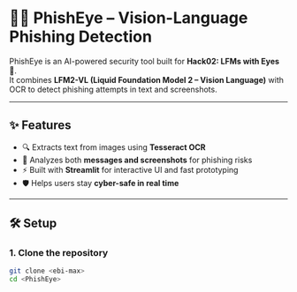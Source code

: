 # 🕵️‍♂️ PhishEye – Vision-Language Phishing Detection  

PhishEye is an AI-powered security tool built for **Hack02: LFMs with Eyes 👀**.  
It combines **LFM2-VL (Liquid Foundation Model 2 – Vision Language)** with OCR to detect phishing attempts in text and screenshots.  

---

## ✨ Features
- 🔍 Extracts text from images using **Tesseract OCR**  
- 🤖 Analyzes both **messages and screenshots** for phishing risks  
- ⚡ Built with **Streamlit** for interactive UI and fast prototyping  
- 🛡 Helps users stay **cyber-safe in real time**  

---

## 🛠 Setup

### 1. Clone the repository
```bash
git clone <ebi-max>
cd <PhishEye>

